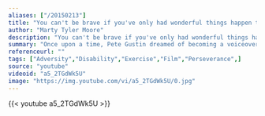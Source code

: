 ```yaml
---
aliases: ["/20150213"]
title: "You can't be brave if you've only had wonderful things happen to you."
author: "Marty Tyler Moore"
description: "You can't be brave if you've only had wonderful things happen to you. - Marty Tyler Moore quotes from GetInspired365.com"
summary: "Once upon a time, Pete Gustin dreamed of becoming a voiceover artist. But at age 8, he was diagnosed with macular degeneration, a medical condition that results in loss of vision, turning him legally blind. At 21, a New York-based agent told him he’d never make it in the business; his blindness prevented him from reading lines. Fast-forward 15 years. Gustin has done voiceovers for the Super Bowl, an international ad campaign for Sony PlayStation and even daytime TV."
referenceurl: ""
tags: ["Adversity","Disability","Exercise","Film","Perseverance",]
source: "youtube"
videoid: "a5_2TGdWk5U"
image: "https://img.youtube.com/vi/a5_2TGdWk5U/0.jpg"
---
```


{{< youtube a5_2TGdWk5U >}}
